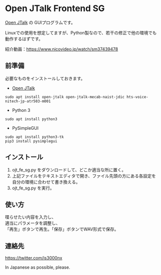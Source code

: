 Open JTalk Frontend SG
====

[Open JTalk](http://open-jtalk.sourceforge.net/) の GUIプログラムです。

Linuxでの使用を想定してますが、Python製なので、若干の修正で他の環境でも動作するはずです。

紹介動画：https://www.nicovideo.jp/watch/sm37439478

## 前準備

必要なものをインストールしておきます。

* [Open JTalk](http://open-jtalk.sourceforge.net/)
```
sudo apt install open-jtalk open-jtalk-mecab-naist-jdic hts-voice-nitech-jp-atr503-m001
```
* Python 3
```
sudo apt install python3
```
* PySimpleGUI
```
sudo apt install python3-tk
pip3 install pysimplegui
```

## インストール

1. ojt_fe_sg.py をダウンロードして、どこか適当な所に置く。
2. 上記ファイルをテキストエディタで開き、ファイル先頭の方にある各設定を自分の環境に合わせて書き換える。
3. ojt_fe_sg.py を実行。

## 使い方

喋らせたい内容を入力し、  
適当にパラメータを調整し、  
「再生」ボタンで再生。「保存」ボタンでWAV形式で保存。


## 連絡先

https://twitter.com/is3000nx

In Japanese as possible, please.

